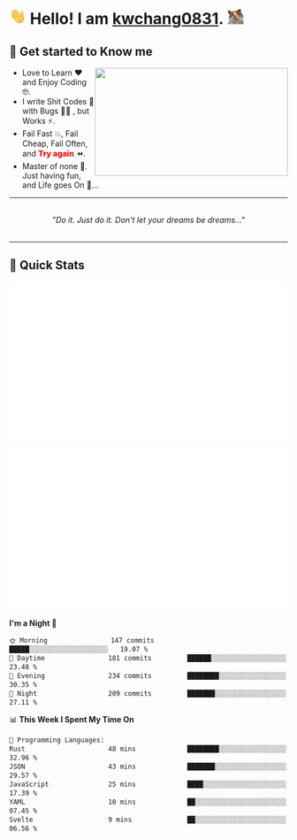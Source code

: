 <h1> <img src="./assets/hi.gif" height="30px"> Hello! I am <a href="https://github.com/kwchang0831">kwchang0831</a>. <img src="./assets/cool-cat.gif" height="30px"> </h1>
</h1>

## 🎉 Get started to Know me

<a href="#"><img align="right" src="https://media.tenor.com/S5qCffxIFdUAAAAC/the-muppet-kermit-the-frog.gif" width="349" height="195" /></a>

- Love to Learn ❤️ and Enjoy Coding 🤓.
- I write Shit Codes 💩 with Bugs 🐛🐛 , but Works ⚡️.
- Fail Fast 💥, Fail Cheap, Fail Often, and <span style="color:red;font-weight:800;">Try again</span> ⏪️.
- Master of none 🤪. Just having fun, and Life goes On 🌱...

<hr/>
<br/>
<div align="center">
<i>"Do it. Just do it. Don't let your dreams be dreams..." </i>
</div>
<br/>
<hr/>

## 🙈 Quick Stats

![](https://raw.githubusercontent.com/kwchang0831/kwchang0831/output/generated/overview.svg)
![](https://raw.githubusercontent.com/kwchang0831/kwchang0831/output/generated/languages.svg)

<!--START_SECTION:waka-->
**I'm a Night 🦉** 

```text
🌞 Morning                147 commits         █████░░░░░░░░░░░░░░░░░░░░   19.07 % 
🌆 Daytime                181 commits         ██████░░░░░░░░░░░░░░░░░░░   23.48 % 
🌃 Evening                234 commits         ████████░░░░░░░░░░░░░░░░░   30.35 % 
🌙 Night                  209 commits         ███████░░░░░░░░░░░░░░░░░░   27.11 % 
```


📊 **This Week I Spent My Time On** 

```text
💬 Programming Languages: 
Rust                     48 mins             ████████░░░░░░░░░░░░░░░░░   32.96 % 
JSON                     43 mins             ███████░░░░░░░░░░░░░░░░░░   29.57 % 
JavaScript               25 mins             ████░░░░░░░░░░░░░░░░░░░░░   17.39 % 
YAML                     10 mins             ██░░░░░░░░░░░░░░░░░░░░░░░   07.45 % 
Svelte                   9 mins              ██░░░░░░░░░░░░░░░░░░░░░░░   06.56 % 
```


<!--END_SECTION:waka-->
